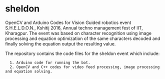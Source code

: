 # sheldon
OpenCV and Arduino Codes for Vision Guided robotics event S.H.E.L.D.O.N., Kshitij 2016, Annual techno management fest of IIT, Kharagpur. The event was based on character recognition using image processing and equation optimization of the same characters decoded and finally solving the equation output the resulting value.

The repository contains the code files for the sheldon event which include:

      1. Arduino code for running the bot.
      2. OpenCV and C++ codes for video feed processing, image processing and equation solving.


